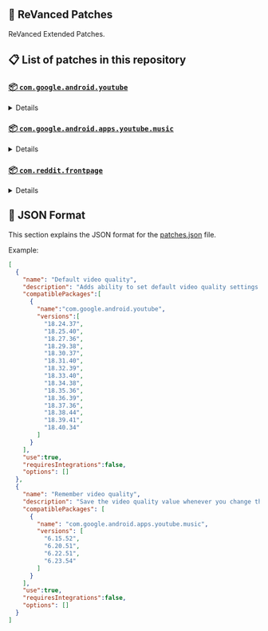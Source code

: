 ## 🧩 ReVanced Patches

ReVanced Extended Patches.

## 📋 List of patches in this repository

### [📦 `com.google.android.youtube`](https://play.google.com/store/apps/details?id=com.google.android.youtube)
<details>

| 💊 Patch | 📜 Description | 🏹 Target Version |
|:--------:|:--------------:|:-----------------:|
| `Add splash animation` | Adds splash animation, which was removed in YT v18.19.36+. This patch cannot be used with 'custom-branding-icon' patch | 18.24.37 ~ 18.40.34 |
| `Alternative thumbnails` | Adds an option to replace video thumbnails with still image captures of the video. | 18.24.37 ~ 18.40.34 |
| `Ambient mode switch` | Bypass the restrictions of ambient mode or disable it completely. | 18.24.37 ~ 18.40.34 |
| `Append time stamps information` | Add the current video quality or playback speed in brackets next to the current time. | 18.24.37 ~ 18.40.34 |
| `Change homepage` | Change home page to subscription feed. | 18.24.37 ~ 18.40.34 |
| `Custom branding YouTube name` | Rename the YouTube app to the name specified in options.json. | 18.24.37 ~ 18.40.34 |
| `Custom branding icon MMT` | Changes the YouTube launcher icon to MMT. | 18.24.37 ~ 18.40.34 |
| `Custom branding icon Revancify blue` | Changes the YouTube launcher icon to Revancify Blue. | 18.24.37 ~ 18.40.34 |
| `Custom branding icon Revancify red` | Changes the YouTube launcher icon to Revancify Red. | 18.24.37 ~ 18.40.34 |
| `Custom double tap length` | Add 'double-tap to seek' value. | 18.24.37 ~ 18.40.34 |
| `Custom package name` | Specifies the package name for YouTube and YT Music in the MicroG build. | all |
| `Custom playback speed` | Adds more playback speed options. | 18.24.37 ~ 18.40.34 |
| `Custom player overlay opacity` | Change the opacity of the player background, when player controls are visible. | 18.24.37 ~ 18.40.34 |
| `Custom seekbar color` | Change seekbar color in video player and video thumbnails. | 18.24.37 ~ 18.40.34 |
| `Custom speed overlay` | Customize 'Play at 2x speed' while holding down. | 18.24.37 ~ 18.40.34 |
| `Default playback speed` | Adds ability to set default playback speed settings. | 18.24.37 ~ 18.40.34 |
| `Default video quality` | Adds ability to set default video quality settings. | 18.24.37 ~ 18.40.34 |
| `Disable QUIC protocol` | Disable CronetEngine's QUIC protocol. | 18.24.37 ~ 18.40.34 |
| `Disable auto captions` | Disables forced auto captions. | 18.24.37 ~ 18.40.34 |
| `Disable haptic feedback` | Disable haptic feedback when swiping. | 18.24.37 ~ 18.40.34 |
| `Disable hdr video` | Disable HDR video. | 18.24.37 ~ 18.40.34 |
| `Disable landscape mode` | Disable landscape mode when entering fullscreen. | 18.24.37 ~ 18.40.34 |
| `Disable pip notification` | Disable pip notification when you first launch pip mode. | 18.24.37 ~ 18.40.34 |
| `Disable shorts on startup` | Disables playing YouTube Shorts when launching YouTube. | 18.24.37 ~ 18.40.34 |
| `Enable compact controls overlay` | Enables compact control overlay. | 18.24.37 ~ 18.40.34 |
| `Enable debug logging` | Adds debugging options. | 18.24.37 ~ 18.40.34 |
| `Enable external browser` | Open url outside the app in an external browser. | 18.24.37 ~ 18.40.34 |
| `Enable gradient loading screen` | Enables gradient loading screen. | 18.24.37 ~ 18.40.34 |
| `Enable language switch` | Enable/disable language switch toggle. | 18.24.37 ~ 18.40.34 |
| `Enable minimized playback` | Enables minimized and background playback. | 18.24.37 ~ 18.40.34 |
| `Enable new splash animation` | Enables a new type of splash animation. | 18.24.37 ~ 18.40.34 |
| `Enable new thumbnail preview` | Enables a new type of thumbnail preview. | 18.24.37 ~ 18.40.34 |
| `Enable old quality layout` | Enables the original quality flyout menu. | 18.24.37 ~ 18.40.34 |
| `Enable open links directly` | Skips over redirection URLs to external links. | 18.24.37 ~ 18.40.34 |
| `Enable seekbar tapping` | Enables tap-to-seek on the seekbar of the video player. | 18.24.37 ~ 18.40.34 |
| `Enable tablet mini player` | Enables the tablet mini player layout. | 18.24.37 ~ 18.40.34 |
| `Enable tablet navigation bar` | Enables the tablet navigation bar. | 18.24.37 ~ 18.40.34 |
| `Enable wide search bar` | Replaces the search icon with a wide search bar. This will hide the YouTube logo when active. | 18.24.37 ~ 18.40.34 |
| `Force OPUS codec` | Forces the OPUS codec for audios. | 18.24.37 ~ 18.40.34 |
| `Force hide player button background` | Force hides the background from the video player buttons. | 18.24.37 ~ 18.40.34 |
| `Force premium heading` | Forces premium heading on the homepage. | 18.24.37 ~ 18.40.34 |
| `Force video codec` | Forces the video codec for videos. | 18.24.37 ~ 18.40.34 |
| `Header switch` | Add switch to change header. | 18.24.37 ~ 18.40.34 |
| `Hide account menu` | Hide account menu elements. | 18.24.37 ~ 18.40.34 |
| `Hide auto player popup panels` | Hide automatic popup panels (playlist or live chat) on video player. | 18.24.37 ~ 18.40.34 |
| `Hide autoplay button` | Hides the autoplay button in the video player. | 18.24.37 ~ 18.40.34 |
| `Hide autoplay preview` | Hides the autoplay preview container in the fullscreen. | 18.24.37 ~ 18.40.34 |
| `Hide button container` | Adds the options to hide action buttons under a video. | 18.24.37 ~ 18.40.34 |
| `Hide captions button` | Hides the captions button in the video player. | 18.24.37 ~ 18.40.34 |
| `Hide cast button` | Hides the cast button in the video player. | 18.24.37 ~ 18.40.34 |
| `Hide category bar` | Hides the category bar in feeds. | 18.24.37 ~ 18.40.34 |
| `Hide channel avatar section` | Hides the channel avatar section of the subscription feed. | 18.24.37 ~ 18.40.34 |
| `Hide channel watermark` | Hides creator's watermarks on videos. | 18.24.37 ~ 18.40.34 |
| `Hide collapse button` | Hides the collapse button in the video player. | 18.24.37 ~ 18.40.34 |
| `Hide comment component` | Hides components related to comments. | 18.24.37 ~ 18.40.34 |
| `Hide crowdfunding box` | Hides the crowdfunding box between the player and video description. | 18.24.37 ~ 18.40.34 |
| `Hide description components` | Hides description components. | 18.24.37 ~ 18.40.34 |
| `Hide double tap overlay filter` | Hides the double tap dark filter layer. | 18.24.37 ~ 18.40.34 |
| `Hide end screen cards` | Hides the suggested video cards at the end of a video in fullscreen. | 18.24.37 ~ 18.40.34 |
| `Hide end screen overlay` | Hide end screen overlay on swipe controls. | 18.24.37 ~ 18.40.34 |
| `Hide feed flyout panel` | Hides feed flyout panel components. | 18.24.37 ~ 18.40.34 |
| `Hide filmstrip overlay` | Hide filmstrip overlay on swipe controls. | 18.24.37 ~ 18.40.34 |
| `Hide floating microphone` | Hides the floating microphone button which appears in search. | 18.24.37 ~ 18.40.34 |
| `Hide fullscreen panels` | Hides video description and comments panel in fullscreen view. | 18.24.37 ~ 18.40.34 |
| `Hide general ads` | Hides general ads. | 18.24.37 ~ 18.40.34 |
| `Hide handle` | Hides the handle in the account switcher and You tab. | 18.24.37 ~ 18.40.34 |
| `Hide info cards` | Hides info-cards in videos. | 18.24.37 ~ 18.40.34 |
| `Hide latest videos button` | Hides latest videos button in home feed. | 18.24.37 ~ 18.40.34 |
| `Hide layout components` | Hides general layout components. | 18.24.37 ~ 18.40.34 |
| `Hide load more button` | Hides the button under videos that loads similar videos. | 18.24.37 ~ 18.40.34 |
| `Hide mix playlists` | Hides mix playlists in feed. | 18.24.37 ~ 18.40.34 |
| `Hide music button` | Hides the YouTube Music button in the video player. | 18.24.37 ~ 18.40.34 |
| `Hide navigation buttons` | Adds options to hide or change navigation buttons. | 18.24.37 ~ 18.40.34 |
| `Hide navigation label` | Hide navigation bar labels. | 18.24.37 ~ 18.40.34 |
| `Hide player button background` | Hide player button background. | 18.24.37 ~ 18.40.34 |
| `Hide player flyout panel` | Hides player flyout panel components. | 18.24.37 ~ 18.40.34 |
| `Hide previous next button` | Hides the previous and next button in the player controller. | 18.24.37 ~ 18.40.34 |
| `Hide quick actions` | Adds the options to hide quick actions components in the fullscreen. | 18.24.37 ~ 18.40.34 |
| `Hide seek message` | Hides the 'Slide left or right to seek' or 'Release to cancel' message container. | 18.24.37 ~ 18.40.34 |
| `Hide seekbar` | Hides the seekbar in video player and video thumbnails. | 18.24.37 ~ 18.40.34 |
| `Hide shorts components` | Hides other Shorts components. | 18.24.37 ~ 18.40.34 |
| `Hide snack bar` | Hides the snack bar action popup. | 18.24.37 ~ 18.40.34 |
| `Hide suggested actions` | Hide the suggested actions bar inside the player. | 18.24.37 ~ 18.40.34 |
| `Hide suggested video overlay` | Hide the suggested video overlay to play next. | 18.24.37 ~ 18.40.34 |
| `Hide suggestions shelf` | Hides the suggestions shelf. | 18.24.37 ~ 18.40.34 |
| `Hide time stamp` | Hides timestamp in video player. | 18.24.37 ~ 18.40.34 |
| `Hide toolbar button` | Hide the button in the toolbar. | 18.24.37 ~ 18.40.34 |
| `Hide tooltip content` | Hides the tooltip box that appears on first install. | 18.24.37 ~ 18.40.34 |
| `Hide trending searches` | Hide trending searches in the search bar. | 18.24.37 ~ 18.40.34 |
| `Hide video ads` | Hides ads in the video player. | 18.24.37 ~ 18.40.34 |
| `Layout switch` | Tricks the dpi to use some tablet/phone layouts. | 18.24.37 ~ 18.40.34 |
| `MaterialYou` | Enables MaterialYou theme for Android 12+ | 18.24.37 ~ 18.40.34 |
| `MicroG support` | Allows ReVanced Extended to run without root and under a different package name with MicroG. | 18.24.37 ~ 18.40.34 |
| `Overlay buttons` | Add overlay buttons to the player. | 18.24.37 ~ 18.40.34 |
| `Return YouTube Dislike` | Shows the dislike count of videos using the Return YouTube Dislike API. | 18.24.37 ~ 18.40.34 |
| `Settings` | Applies mandatory patches to implement ReVanced Extended settings into the application. | 18.24.37 ~ 18.40.34 |
| `SponsorBlock` | Integrates SponsorBlock which allows skipping video segments such as sponsored content. | 18.24.37 ~ 18.40.34 |
| `Spoof app version` | Spoof the YouTube client version. | 18.24.37 ~ 18.40.34 |
| `Spoof device dimensions` | Spoofs the device dimensions in order to unlock higher video qualities that may not be available on your device. | 18.24.37 ~ 18.40.34 |
| `Spoof player parameters` | Spoofs player parameters to prevent playback issues. | 18.24.37 ~ 18.40.34 |
| `Swipe controls` | Adds volume and brightness swipe controls. | 18.24.37 ~ 18.40.34 |
| `Theme` | Change the app's theme to the values specified in options.json. | 18.24.37 ~ 18.40.34 |
| `Translations` | Add Crowdin translations for YouTube. | 18.24.37 ~ 18.40.34 |
</details>

### [📦 `com.google.android.apps.youtube.music`](https://play.google.com/store/apps/details?id=com.google.android.apps.youtube.music)
<details>

| 💊 Patch | 📜 Description | 🏹 Target Version |
|:--------:|:--------------:|:-----------------:|
| `Amoled` | Applies pure black theme on some components. | 6.15.52 ~ 6.23.54 |
| `Background play` | Enables playing music in the background. | 6.15.52 ~ 6.23.54 |
| `Bitrate default value` | Set the audio quality to "Always High" when you first install the app. | 6.15.52 ~ 6.23.54 |
| `Certificate spoof` | Spoofs the YouTube Music certificate for Android Auto. | 6.15.52 ~ 6.23.54 |
| `Custom branding Music name` | Rename the YouTube Music app to the name specified in options.json. | 6.15.52 ~ 6.23.54 |
| `Custom branding icon MMT` | Changes the YouTube Music launcher icon to MMT. | 6.15.52 ~ 6.23.54 |
| `Custom branding icon Revancify blue` | Changes the YouTube Music launcher icon to Revancify Blue. | 6.15.52 ~ 6.23.54 |
| `Custom branding icon Revancify red` | Changes the YouTube Music launcher icon to Revancify Red. | 6.15.52 ~ 6.23.54 |
| `Custom package name` | Specifies the package name for YouTube and YT Music in the MicroG build. | all |
| `Custom playback speed` | Adds more playback speed options. | 6.15.52 ~ 6.23.54 |
| `Disable auto captions` | Disables forced auto captions. | 6.15.52 ~ 6.23.54 |
| `Enable black navigation bar` | Sets the navigation bar color to black. | 6.15.52 ~ 6.23.54 |
| `Enable color match player` | Matches the color of the mini player and the fullscreen player. | 6.15.52 ~ 6.23.54 |
| `Enable compact dialog` | Enable compact dialog on phone. | 6.15.52 ~ 6.23.54 |
| `Enable custom filter` | Enables custom filter to hide layout components. | 6.15.52 ~ 6.23.54 |
| `Enable debug logging` | Adds debugging options. | 6.15.52 ~ 6.23.54 |
| `Enable force minimized player` | Keep player permanently minimized even if another track is played. | 6.15.52 ~ 6.23.54 |
| `Enable landscape mode` | Enables entry into landscape mode by screen rotation on the phone. | 6.15.52 ~ 6.23.54 |
| `Enable minimized playback` | Enables minimized playback on Kids music. | 6.15.52 ~ 6.23.54 |
| `Enable new player background` | Enable new player background. | 6.15.52 ~ 6.23.54 |
| `Enable old player layout` | Return the player layout to old style. | 6.15.52 ~ 6.23.54 |
| `Enable old style library shelf` | Return the library shelf to old style. | 6.15.52 ~ 6.23.54 |
| `Enable old style miniplayer` | Return the miniplayers to old style. | 6.15.52 ~ 6.23.54 |
| `Enable opus codec` | Enable opus codec when playing audio. | 6.15.52 ~ 6.23.54 |
| `Enable playback speed` | Add playback speed button to the flyout panel. | 6.15.52 ~ 6.23.54 |
| `Enable sleep timer` | Add sleep timer to flyout menu. | 6.15.52 ~ 6.23.54 |
| `Enable zen mode` | Adds a grey tint to the video player to reduce eye strain. | 6.15.52 ~ 6.23.54 |
| `Exclusive audio playback` | Enables the option to play music without video. | 6.15.52 ~ 6.23.54 |
| `Hide account menu` | Hide account menu elements. | 6.15.52 ~ 6.23.54 |
| `Hide action bar label` | Hide labels in action bar. | 6.15.52 ~ 6.23.54 |
| `Hide button shelf` | Hides the button shelf from homepage and explorer. | 6.15.52 ~ 6.23.54 |
| `Hide carousel shelf` | Hides the carousel shelf from homepage and explorer. | 6.15.52 ~ 6.23.54 |
| `Hide cast button` | Hides the cast button. | 6.15.52 ~ 6.23.54 |
| `Hide category bar` | Hides the music category bar at the top of the homepage. | 6.15.52 ~ 6.23.54 |
| `Hide channel guidelines` | Hides channel guidelines at the top of comments. | 6.15.52 ~ 6.23.54 |
| `Hide emoji picker` | Hides emoji picker at the comments box. | 6.15.52 ~ 6.23.54 |
| `Hide flyout panel` | Hides flyout panel components. | 6.15.52 ~ 6.23.54 |
| `Hide get premium` | Hides "Get Premium" label from the account menu or settings. | 6.15.52 ~ 6.23.54 |
| `Hide handle` | Hides the handle in the account switcher. | 6.15.52 ~ 6.23.54 |
| `Hide music ads` | Hides ads before playing a music. | 6.15.52 ~ 6.23.54 |
| `Hide navigation bar component` | Hides navigation bar components. | 6.15.52 ~ 6.23.54 |
| `Hide new playlist button` | Hides the "New playlist" button in the library. | 6.15.52 ~ 6.23.54 |
| `Hide playlist card` | Hides the playlist card from homepage. | 6.15.52 ~ 6.23.54 |
| `Hide radio button` | Hides start radio button. | 6.15.52 ~ 6.23.54 |
| `Hide taste builder` | Hides the "Tell us which artists you like" card from homepage. | 6.15.52 ~ 6.23.54 |
| `Hide terms container` | Hides terms of service container at the account menu. | 6.15.52 ~ 6.23.54 |
| `Hide tooltip content` | Hides the tooltip box that appears on first install. | 6.15.52 ~ 6.23.54 |
| `Hook download button` | Replaces the offline download button with an external download button. | 6.15.52 ~ 6.23.54 |
| `MicroG support` | Allows ReVanced Extended Music to run without root and under a different package name with MicroG. | 6.15.52 ~ 6.23.54 |
| `Remember playback speed` | Save the playback speed value whenever you change the playback speed. | 6.15.52 ~ 6.23.54 |
| `Remember repeat state` | Remembers the state of the repeat. | 6.15.52 ~ 6.23.54 |
| `Remember shuffle state` | Remembers the state of the shuffle. | 6.15.52 ~ 6.23.54 |
| `Remember video quality` | Save the video quality value whenever you change the video quality. | 6.15.52 ~ 6.23.54 |
| `Replace cast button` | Replace the cast button in the player with the open music button. | 6.15.52 ~ 6.23.54 |
| `Replace dismiss queue` | Replace dismiss queue menu to watch on YouTube. | 6.15.52 ~ 6.23.54 |
| `Return YouTube Dislike` | Shows the dislike count of videos using the Return YouTube Dislike API. | 6.15.52 ~ 6.23.54 |
| `Settings` | Adds settings for ReVanced Extended to YouTube Music. | 6.15.52 ~ 6.23.54 |
| `SponsorBlock` | Integrates SponsorBlock which allows skipping video segments such as sponsored content. | 6.15.52 ~ 6.23.54 |
| `Spoof app version` | Spoof the YouTube Music client version. | 6.15.52 ~ 6.23.54 |
| `Start page` | Set the default start page. | 6.15.52 ~ 6.23.54 |
| `Translations` | Add Crowdin translations for YouTube Music. | 6.15.52 ~ 6.23.54 |
</details>

### [📦 `com.reddit.frontpage`](https://play.google.com/store/apps/details?id=com.reddit.frontpage)
<details>

| 💊 Patch | 📜 Description | 🏹 Target Version |
|:--------:|:--------------:|:-----------------:|
| `Disable screenshot popup` | Disables the popup that shows up when taking a screenshot. | all |
| `Hide ads` | Hides ads from the Reddit. | all |
| `Hide navigation buttons` | Hide buttons at navigation bar. | all |
| `Hide place button` | Hide r/place button in toolbar. | all |
| `Open links directly` | Skips over redirection URLs to external links. | all |
| `Open links externally` | Open links outside of the app directly in your browser. | all |
| `Premium icon` | Unlocks premium icons. | all |
| `Sanitize sharing links` | Removes (tracking) query parameters from the URLs when sharing links. | all |
| `Settings` | Adds ReVanced settings to Reddit. | all |
</details>



## 📝 JSON Format

This section explains the JSON format for the [patches.json](patches.json) file.

Example:

```json
[
  {
    "name": "Default video quality",
    "description": "Adds ability to set default video quality settings.",
    "compatiblePackages":[
      {
        "name":"com.google.android.youtube",
        "versions":[
          "18.24.37",
          "18.25.40",
          "18.27.36",
          "18.29.38",
          "18.30.37",
          "18.31.40",
          "18.32.39",
          "18.33.40",
          "18.34.38",
          "18.35.36",
          "18.36.39",
          "18.37.36",
          "18.38.44",
          "18.39.41",
          "18.40.34"
        ]
      }
    ],
    "use":true,
    "requiresIntegrations":false,
    "options": []
  },
  {
    "name": "Remember video quality",
    "description": "Save the video quality value whenever you change the video quality.",
    "compatiblePackages": [
      {
        "name": "com.google.android.apps.youtube.music",
        "versions": [
          "6.15.52",
          "6.20.51",
          "6.22.51",
          "6.23.54"
        ]
      }
    ],
    "use":true,
    "requiresIntegrations":false,
    "options": []
  }
]
```